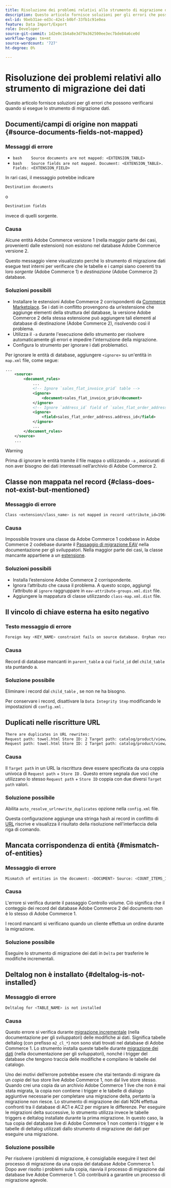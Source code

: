 ```yaml
---
title: Risoluzione dei problemi relativi allo strumento di migrazione dei dati
description: Questo articolo fornisce soluzioni per gli errori che possono verificarsi quando si esegue lo strumento di migrazione dati.
exl-id: 9beb31ae-ed3c-42e1-b0bf-33fb1c91e0ea
feature: Data Import/Export
role: Developer
source-git-commit: 1d2e0c1b4a8e3d79a362500ee3ec7bde84a6ce0d
workflow-type: tm+mt
source-wordcount: '727'
ht-degree: 0%

---
```


# Risoluzione dei problemi relativi allo strumento di migrazione dei dati

Questo articolo fornisce soluzioni per gli errori che possono verificarsi quando si esegue lo strumento di migrazione dati.

## Documenti/campi di origine non mappati {#source-documents-fields-not-mapped}

### Messaggi di errore

* ```bash    Source documents are not mapped: <EXTENSION_TABLE>    ```
* ```bash    Source fields are not mapped. Document: <EXTENSION_TABLE>. Fields: <EXTENSION_FIELD>    ```

In rari casi, il messaggio potrebbe indicare

```bash
Destination documents
```

o

```bash
Destination fields
```

invece di quelli sorgente.

### Causa

Alcune entità Adobe Commerce versione 1 (nella maggior parte dei casi, provenienti dalle estensioni) non esistono nel database Adobe Commerce versione 2.

Questo messaggio viene visualizzato perché lo strumento di migrazione dati esegue test interni per verificare che le tabelle e i campi siano coerenti tra loro *sorgente* (Adobe Commerce 1) e *destinazione* (Adobe Commerce 2) database.

### Soluzioni possibili

* Installare le estensioni Adobe Commerce 2 corrispondenti da [Commerce Marketplace](https://marketplace.magento.com/).     Se i dati in conflitto provengono da un’estensione che aggiunge elementi della struttura del database, la versione Adobe Commerce 2 della stessa estensione può aggiungere tali elementi al database di destinazione (Adobe Commerce 2), risolvendo così il problema.
* Utilizza il `-a` durante l&#39;esecuzione dello strumento per risolvere automaticamente gli errori e impedire l&#39;interruzione della migrazione.
* Configura lo strumento per ignorare i dati problematici.

Per ignorare le entità di database, aggiungere `<ignore>` su un&#39;entità in `map.xml` file, come segue:

```xml
...
    <source>
        <document_rules>
            ...
            <!-- Ignore `sales_flat_invoice_grid` table -->
            <ignore>
                <document>sales_flat_invoice_grid</document>
            </ignore>
            <!-- Ignore `address_id` field of `sales_flat_order_address` table -->
            <ignore>
                <field>sales_flat_order_address.address_id</field>
            </ignore>
            ...
        </document_rules>
    </source>
    ...
```

>[!WARNING]
>
>Prima di ignorare le entità tramite il file mappa o utilizzando `-a` , assicurati di non aver bisogno dei dati interessati nell’archivio di Adobe Commerce 2.

## Classe non mappata nel record {#class-does-not-exist-but-mentioned}

### Messaggio di errore

```bash
Class <extension/class_name> is not mapped in record <attribute_id=196>
```

### Causa

Impossibile trovare una classe da Adobe Commerce 1 codebase in Adobe Commerce 2 codebase durante il [Passaggio di migrazione EAV](https://devdocs.magento.com/guides/v2.3/migration/migration-tool-internal-spec.html#eav) nella documentazione per gli sviluppatori. Nella maggior parte dei casi, la classe mancante appartiene a un [estensione](https://glossary.magento.com/extension).

### Soluzioni possibili

* Installa l’estensione Adobe Commerce 2 corrispondente.
* Ignora l’attributo che causa il problema.    A questo scopo, aggiungi l’attributo al `ignore` raggruppare in `eav-attribute-groups.xml.dist` file.
* Aggiungere la mappatura di classe utilizzando `class-map.xml.dist` file.

## Il vincolo di chiave esterna ha esito negativo

### Testo messaggio di errore

```bash
Foreign key <KEY_NAME> constraint fails on source database. Orphan records id: <id_1>, <id_2> from <child_table>.<field_id> has no referenced records in <parent_table>
```

### Causa

Record di database mancanti in `parent_table` a cui `field_id` del `child_table` sta puntando a.

### Soluzione possibile

Eliminare i record dal `child_table` , se non ne ha bisogno.

Per conservare i record, disattivare la `Data Integrity Step` modificando le impostazioni di `config.xml` .

## Duplicati nelle riscritture URL

```xml
There are duplicates in URL rewrites:
Request path: towel.html Store ID: 2 Target path: catalog/product/view/id/10
Request path: towel.html Store ID: 2 Target path: catalog/product/view/id/12
```

### Causa

Il `Target path` in un URL la riscrittura deve essere specificata da una coppia univoca di `Request path` + `Store ID` . Questo errore segnala due voci che utilizzano lo stesso `Request path` + `Store ID` coppia con due diversi `Target path` valori.

### Soluzione possibile

Abilita `auto_resolve_urlrewrite_duplicates` opzione nella `config.xml` file.

Questa configurazione aggiunge una stringa hash ai record in conflitto di [URL](https://glossary.magento.com/url) riscrive e visualizza il risultato della risoluzione nell&#39;interfaccia della riga di comando.

## Mancata corrispondenza di entità {#mismatch-of-entities}

### Messaggio di errore

```bash
Mismatch of entities in the document: <DOCUMENT> Source: <COUNT_ITEMS_IN_SOURCE_TABLE> Destination: <COUNT_ITEMS_IN_DESTINATION_TABLE>
```

### Causa

L&#39;errore si verifica durante il passaggio Controllo volume. Ciò significa che il conteggio dei record del database Adobe Commerce 2 del documento non è lo stesso di Adobe Commerce 1.

I record mancanti si verificano quando un cliente effettua un ordine durante la migrazione.

### Soluzione possibile

Eseguire lo strumento di migrazione dei dati in `Delta` per trasferire le modifiche incrementali.

## Deltalog non è installato {#deltalog-is-not-installed}

### Messaggio di errore

```bash
Deltalog for <TABLE_NAME> is not installed
```

### Causa

Questo errore si verifica durante [migrazione incrementale](https://devdocs.magento.com/guides/v2.3/migration/migration-migrate-delta.html) (nella documentazione per gli sviluppatori) delle modifiche ai dati. Significa tabelle deltalog (con prefisso `m2_cl_*`) non sono stati trovati nel database di Adobe Commerce 1. Lo strumento installa queste tabelle durante [migrazione dei dati](https://devdocs.magento.com/guides/v2.3/migration/migration-migrate-data.html) (nella documentazione per gli sviluppatori), nonché i trigger del database che tengono traccia delle modifiche e compilano le tabelle del catalogo.

Uno dei motivi dell’errore potrebbe essere che stai tentando di migrare da un *copia* del tuo store live Adobe Commerce 1, non dal live store stesso. Quando crei una copia da un archivio Adobe Commerce 1 live che non è mai stata migrata, la copia non contiene i trigger e le tabelle di dialogo aggiuntive necessarie per completare una migrazione delta, pertanto la migrazione non riesce. Lo strumento di migrazione dei dati NON effettua confronti tra il database di AC1 e AC2 per migrare le differenze. Per eseguire le migrazioni delta successive, lo strumento utilizza invece le tabelle triggers e deltalog installate durante la prima migrazione. In questo caso, la tua copia del database live di Adobe Commerce 1 non conterrà i trigger e le tabelle di deltalog utilizzati dallo strumento di migrazione dei dati per eseguire una migrazione.

### Soluzione possibile

Per risolvere i problemi di migrazione, è consigliabile eseguire il test del processo di migrazione da una copia del database Adobe Commerce 1. Dopo aver risolto i problemi sulla copia, riavvia il processo di migrazione dal database live Adobe Commerce 1. Ciò contribuirà a garantire un processo di migrazione agevole.
